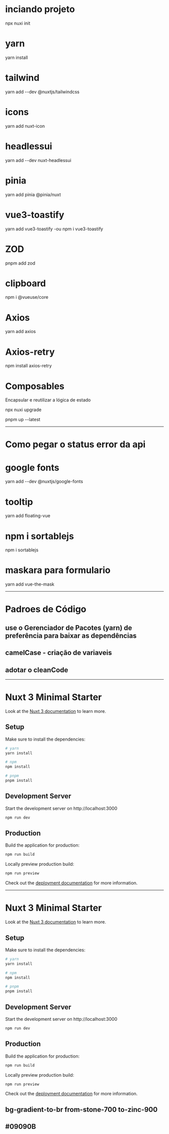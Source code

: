 # inciando projeto 
npx nuxi init <project-name>

# yarn
yarn install

# tailwind
yarn add --dev @nuxtjs/tailwindcss

# icons
yarn add nuxt-icon

# headlessui
yarn add --dev nuxt-headlessui 

# pinia
yarn add pinia @pinia/nuxt

# vue3-toastify
yarn add vue3-toastify
-ou
npm i vue3-toastify
<!-- link documentação -> https://vue3-toastify.js-bridge.com/ -->

# ZOD
pnpm add zod

# clipboard
npm i @vueuse/core

# Axios
 yarn add axios

# Axios-retry
npm install axios-retry

<!-- # ofetch ()
yarn add ofetch -->

# Composables
Encapsular e reutilizar a lógica de estado

<!--  ATUALIZAR O NUXT -->
npx nuxi upgrade

<!-- ATUALIZA TODOS OS MODULOS DO PACKAGE.JSON AO MESMO TEMPO -->
pnpm up --latest 


----------------------------------------

# Como pegar o status error da api
<!-- ${error.response.data.detail.error_description} -->

# google fonts
yarn add --dev @nuxtjs/google-fonts
<!-- https://google-fonts.nuxtjs.org/setup -->
# tooltip
yarn add floating-vue

# npm i sortablejs
npm i sortablejs
<!-- assim vc consegue trocar as colunas da tabela apenas arrastando e soltando -->
<!-- https://vueuse.org/integrations/useSortable/ -->
# maskara para formulario
yarn add vue-the-mask
<!-- Exemplo de uso  
<GlobalInputLabel v-mask="'##.###.###/####-##'" />
https://vuejs-tips.github.io/vue-the-mask/
-->

<!-- Examplo de uso -->
<!-- crie um  pasta plugin -> plugin.ts e adicione este codigo baixo -->
<!-- https://floating-vue.starpad.dev/guide/component.html#placements link da documentação -->

<!-- import FloatingVue from 'floating-vue'
import 'floating-vue/dist/style.css'

export default defineNuxtPlugin((nuxtApp) => {
  nuxtApp.vueApp.use(FloatingVue);
}); -->

<!-- --- no html - formas de uso -->
 <!-- <VTooltip>
            <button class="p-2 bg-red-500 text-white rounded-lg">
                Button Tooltip
            </button>

            <template #popper>
                Help me fund my Open Source work!
            </template>
 </VTooltip>


 <butto v-tooltip.bottom-start="'teste tooltip'">
    teste
 </butto> -->

---------------------------------------------------------------------------------
# Padroes de Código
## use o Gerenciador de Pacotes (yarn) de preferência para baixar as dependências

## camelCase - criação de variaveis
## adotar o cleanCode

----------------------------------------------------------------------------------





# Nuxt 3 Minimal Starter

Look at the [Nuxt 3 documentation](https://nuxt.com/docs/getting-started/introduction) to learn more.

## Setup

Make sure to install the dependencies:

```bash
# yarn
yarn install

# npm
npm install

# pnpm
pnpm install
```

## Development Server

Start the development server on http://localhost:3000

```bash
npm run dev
```

## Production

Build the application for production:

```bash
npm run build
```

Locally preview production build:

```bash
npm run preview
```

Check out the [deployment documentation](https://nuxt.com/docs/getting-started/deployment) for more information.











-----------------------------------------------------------------------------------------------------
# Nuxt 3 Minimal Starter

Look at the [Nuxt 3 documentation](https://nuxt.com/docs/getting-started/introduction) to learn more.

## Setup

Make sure to install the dependencies:

```bash
# yarn
yarn install

# npm
npm install

# pnpm
pnpm install
```

## Development Server

Start the development server on http://localhost:3000

```bash
npm run dev
```

## Production

Build the application for production:

```bash
npm run build
```

Locally preview production build:

```bash
npm run preview
```

Check out the [deployment documentation](https://nuxt.com/docs/getting-started/deployment) for more information.

<!-- Gradients -->
## bg-gradient-to-br from-stone-700 to-zinc-900 
## #09090B